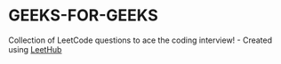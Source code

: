 # GEEKS-FOR-GEEKS
Collection of LeetCode questions to ace the coding interview! - Created using [LeetHub](https://github.com/QasimWani/LeetHub)
